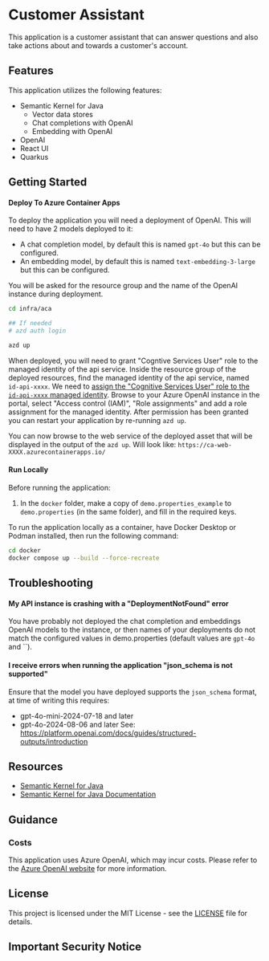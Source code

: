 # Customer Assistant

This application is a customer assistant that can answer questions and also take actions about and towards a customer's
account.

## Features

This application utilizes the following features:

- Semantic Kernel for Java
    - Vector data stores
    - Chat completions with OpenAI
    - Embedding with OpenAI
- OpenAI
- React UI
- Quarkus

## Getting Started

#### Deploy To Azure Container Apps

To deploy the application you will need a deployment of OpenAI. This will need to have 2 models deployed to it:

- A chat completion model, by default this is named `gpt-4o` but this can be configured.
- An embedding model, by default this is named `text-embedding-3-large` but this can be configured.

You will be asked for the resource group and the name of the OpenAI instance during deployment.

```bash
cd infra/aca

## If needed
# azd auth login

azd up
```

When deployed, you will need to grant "Cogntive Services User" role to the managed identity of the api service. Inside
the resource group of the deployed resources, find the managed identity of the api service, named `id-api-xxxx`.
We need to [assign the "Cognitive Services User" role to the
`id-api-xxxx` managed identity](https://learn.microsoft.com/en-us/entra/identity/managed-identities-azure-resources/how-to-assign-access-azure-resource?pivots=identity-mi-access-portal).
Browse to your Azure OpenAI instance in the portal, select "Access control (IAM)", "Role assignments" and add a role
assignment for the managed identity.
After permission has been granted you can restart your application by re-running `azd up`.

You can now browse to the web service of the deployed asset that will be displayed in the output of the `azd up`. Will
look like: `https://ca-web-XXXX.azurecontainerapps.io/`

#### Run Locally

Before running the application:

1. In the `docker` folder, make a copy of `demo.properties_example` to `demo.properties` (in the same folder), and fill
   in the required keys.

To run the application locally as a container, have Docker Desktop or Podman installed, then run the following command:

```bash
cd docker
docker compose up --build --force-recreate
```

## Troubleshooting

#### My API instance is crashing with a "DeploymentNotFound" error

You have probably not deployed the chat completion and embeddings OpenAI models to the instance, or then names of your
deployments do not match the configured values in demo.properties (default values are `gpt-4o` and ``).

#### I receive errors when running the application "json_schema is not supported"

Ensure that the model you have deployed supports the `json_schema` format, at time of writing this requires:
- gpt-4o-mini-2024-07-18 and later
- gpt-4o-2024-08-06 and later
See: https://platform.openai.com/docs/guides/structured-outputs/introduction

## Resources

- [Semantic Kernel for Java](https://github.com/microsoft/semantic-kernel-java)
- [Semantic Kernel for Java Documentation](https://learn.microsoft.com/en-us/semantic-kernel/)

## Guidance

### Costs

This application uses Azure OpenAI, which may incur costs. Please refer to
the [Azure OpenAI website](https://azure.microsoft.com/en-us/pricing/details/cognitive-services/openai-service/) for
more information.

## License

This project is licensed under the MIT License - see the [LICENSE](LICENSE) file for details.

## Important Security Notice

